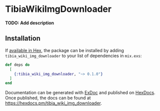# TibiaWikiImgDownloader

**TODO: Add description**

## Installation

If [available in Hex](https://hex.pm/docs/publish), the package can be installed
by adding `tibia_wiki_img_downloader` to your list of dependencies in `mix.exs`:

```elixir
def deps do
  [
    {:tibia_wiki_img_downloader, "~> 0.1.0"}
  ]
end
```

Documentation can be generated with [ExDoc](https://github.com/elixir-lang/ex_doc)
and published on [HexDocs](https://hexdocs.pm). Once published, the docs can
be found at <https://hexdocs.pm/tibia_wiki_img_downloader>.

